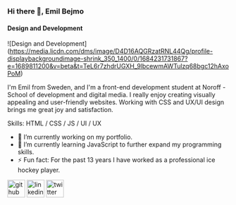 ### Hi there 👋, Emil Bejmo
#### Design and Development
![Design and Development] (https://media.licdn.com/dms/image/D4D16AQGRzatRNL44Qg/profile-displaybackgroundimage-shrink_350_1400/0/1684231731867?e=1689811200&v=beta&t=TeL6r7zhdrUGXH_9lbcewmAWTulzq68bgc12hAxoPoM)

I'm Emil from Sweden, and I'm a front-end development student at Noroff - School of development and digital media. I really enjoy creating visually appealing and user-friendly websites. Working with CSS and UX/UI design brings me great joy and satisfaction.


Skills: HTML / CSS / JS / UI / UX

- 🔭 I’m currently working on my portfolio. 
- 🌱 I’m currently learning JavaScript to further expand my programming skills. 
- ⚡ Fun fact: For the past 13 years I have worked as a professional ice hockey player. 


[<img src='https://cdn.jsdelivr.net/npm/simple-icons@3.0.1/icons/github.svg' alt='github' height='40'>](https://github.com/ebejmo)  [<img src='https://cdn.jsdelivr.net/npm/simple-icons@3.0.1/icons/linkedin.svg' alt='linkedin' height='40'>](https://www.linkedin.com/in/emil-bejmo-032854148/)  [<img src='https://cdn.jsdelivr.net/npm/simple-icons@3.0.1/icons/twitter.svg' alt='twitter' height='40'>](https://twitter.com/emilbejmo)  
